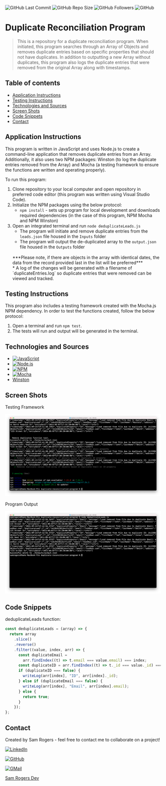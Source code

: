 ![GitHub Last Commit](https://img.shields.io/github/last-commit/samrogers15/duplicate-reconciliation-program?style=plastic)
![GitHub Repo Size](https://img.shields.io/github/repo-size/samrogers15/duplicate-reconciliation-program?style=plastic)
![GitHub Followers](https://img.shields.io/github/followers/samrogers15?style=social)
![GitHub](https://img.shields.io/github/languages/top/samrogers15/duplicate-reconciliation-program?style=plastic)


# Duplicate Reconciliation Program
> This is a repository for a duplicate reconciliation program. When initiated, this program searches through an Array of Objects and removes duplicate entries based on specific properties that should not have duplicates. In addition to outputting a new Array without duplicates, this program also logs the duplicate entries that were removed from the original Array along with timestamps.


## Table of contents
* [Application Instructions](#application-instructions)
* [Testing Instructions](#testing-instructions)
* [Technologies and Sources](#technologies-and-sources)
* [Screen Shots](#screen-shots)
* [Code Snippets](#code-snippets)
* [Contact](#contact)


## Application Instructions
This program is written in JavaScript and uses Node.js to create a command-line application that removes duplicate entries from an Array. Additionally, it also uses two NPM packages: Winston (to log the duplicate entries removed from the Array) and Mocha (a testing framework to ensure the functions are written and operating properly).

To run this program:

1. Clone repository to your local computer and open repository in preferred code editor (this program was written using Visual Studio Code).
2. Initialize the NPM packages using the below protocol:
    * `npm install` - sets up program for local development and downloads required dependencies (in the case of this program, NPM Mocha and NPM Winston)
3. Open an integrated terminal and run `node deduplicateLeads.js`
    * The program will initiate and remove duplicate entries from the `leads.json` file housed in the `Inputs` folder
    * The program will output the de-duplicated array to the `output.json` file housed in the `Outputs` folder
    <br>
    ***Please note, if there are objects in the array with identical dates, the data from the record provided last in the list will be preferred***
    <br>
    * A log of the changes will be generated with a filename of `duplicateEntries.log` so duplicate entries that were removed can be viewed and tracked.


## Testing Instructions
This program also includes a testing framework created with the Mocha.js NPM dependency. In order to test the functions created, follow the below protocol:

1. Open a terminal and run `npm test`.
2. The tests will run and output will be generated in the terminal.


## Technologies and Sources
* [![JavaScript](https://img.shields.io/badge/JavaScript-323330?style=for-the-badge&logo=javascript&logoColor=F7DF1E)](https://www.javascript.com/)
* [![Node.js](https://img.shields.io/badge/Node.js-339933?style=for-the-badge&logo=nodedotjs&logoColor=white)](https://nodejs.org/en/)
* [![NPM](https://img.shields.io/badge/npm-CB3837?style=for-the-badge&logo=npm&logoColor=white)](https://www.npmjs.com/)
* [![Mocha](https://img.shields.io/badge/Mocha-8D6748?style=for-the-badge&logo=Mocha&logoColor=white)](https://mochajs.org/)
* [Winston](https://www.npmjs.com/package/winston)


## Screen Shots
Testing Framework

![Mocha Test](/assets/MochaTest.png)

Program Output

![Deduplicator Program](/assets/DeduplicatorProgram.png)


## Code Snippets

deduplicateLeads function:
```js
const deduplicateLeads = (array) => {
  return array
    .slice()
    .reverse()
    .filter((value, index, arr) => {
      const duplicateEmail =
        arr.findIndex((t) => t.email === value.email) === index;
      const duplicateID = arr.findIndex((t) => t._id === value._id) === index;
      if (duplicateID === false) {
        writeLog(arr[index], "ID", arr[index]._id);
      } else if (duplicateEmail === false) {
        writeLog(arr[index], "Email", arr[index].email);
      } else {
        return true;
      }
    });
};
```


## Contact
Created by Sam Rogers - feel free to contact me to collaborate on a project!

[![LinkedIn](https://img.shields.io/badge/LinkedIn-0077B5?style=for-the-badge&logo=linkedin&logoColor=white)](https://www.linkedin.com/in/samuelerogers/)

[![GitHub](https://img.shields.io/badge/GitHub-100000?style=for-the-badge&logo=github&logoColor=white)](https://github.com/samrogers15)

[![GMail](https://img.shields.io/badge/Gmail-D14836?style=for-the-badge&logo=gmail&logoColor=white)](mailto:samrogers15@gmail.com)

[Sam Rogers Dev](www.samrogersdev.com)
